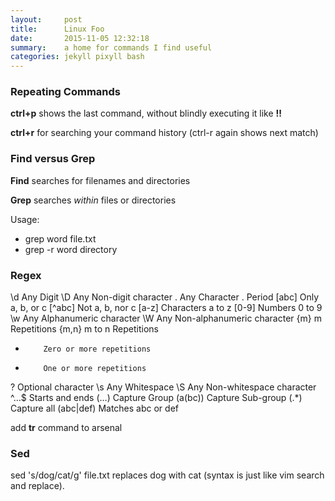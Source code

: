 ```yaml
---
layout:     post
title:      Linux Foo
date:       2015-11-05 12:32:18
summary:    a home for commands I find useful
categories: jekyll pixyll bash
---
```


### Repeating Commands

**ctrl+p** shows the last command, without blindly executing it like **!!**

**ctrl+r** for searching your command history (ctrl-r again shows next match)

### Find versus Grep

**Find** searches for filenames and directories

**Grep** searches *within* files or directories

Usage:
* grep word file.txt
* grep -r word directory

### Regex

   \d	     Any Digit
   \D	     Any Non-digit character
   .	     Any Character
   \.	     Period
   [abc]	  Only a, b, or c
   [^abc]  Not a, b, nor c
   [a-z]	  Characters a to z
   [0-9]	  Numbers 0 to 9
   \w	     Any Alphanumeric character
   \W	     Any Non-alphanumeric character
   {m}	  m Repetitions
   {m,n}	  m to n Repetitions
   *	     Zero or more repetitions
   +	     One or more repetitions
   ?	     Optional character
   \s	     Any Whitespace
   \S	     Any Non-whitespace character
   ^…$	  Starts and ends
   (…)	  Capture Group
   (a(bc))	  Capture Sub-group
   (.*)	     Capture all
   (abc|def)  Matches abc or def


add **tr** command to arsenal

### Sed
sed 's/dog/cat/g' file.txt
replaces dog with cat (syntax is just like vim search and replace).






